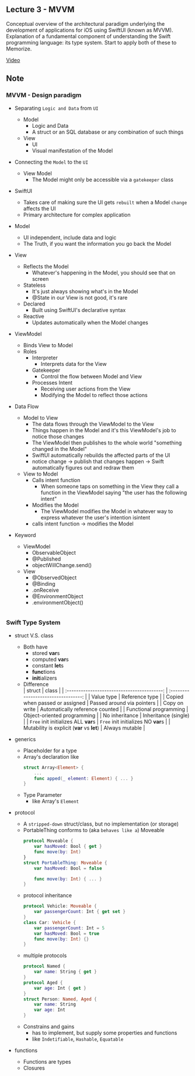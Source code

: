 ## Lecture 3 - MVVM

Conceptual overview of the architectural paradigm underlying the development of applications for iOS using SwiftUI (known as MVVM).  Explanation of a fundamental component of understanding the Swift programming language: its type system.  Start to apply both of these to Memorize.

[Video](https://www.youtube.com/watch?v=W1ymVx6dmvc)


## Note
### MVVM - Design paradigm
- Separating `Logic and Data` from `UI`
    - Model
        - Logic and Data
        - A struct or an SQL database or any combination of such things
    - View
        - UI
        - Visual manifestation of the Model

- Connecting the `Model` to the `UI`
    - View Model
        - The Model might only be accessible via a `gatekeeper` class

- SwiftUI 
    - Takes care of making sure the UI gets `rebuilt` when a Model `change` affects the UI
    - Primary architecture for complex application

- Model
    - UI independent, include data and logic
    - The Truth, if you want the information you go back the Model

- View
    - Reflects the Model
        - Whatever's happening in the Model, you should see that on screen
    - Stateless
        - It's just always showing what's in the Model
        - @State in our View is not good, it's rare
    - Declared
        - Built using SwiftUI's declarative syntax
    - Reactive
        - Updates automatically when the Model changes

- ViewModel
    - Binds View to Model
    - Roles
        - Interpreter
            - Interprets data for the View
        - Gatekeeper
            - Control the flow between Model and View
        - Processes Intent
            - Receiving user actions from the View
            - Modifying the Model to reflect those actions

- Data Flow
    - Model to View
        - The data flows through the ViewModel to the View
        - Things happen in the Model and it's this ViewModel's job to notice those changes
        - The ViewModel then publishes to the whole world "something changed in the Model"
        - SwiftUI automatically rebuilds the affected parts of the UI
        - notice change -> publish that changes happen -> Swift automatically figures out and redraw them
    - View to Model
        - Calls intent function
            - When someone taps on something in the View they call a function in the ViewModel saying "the user has the following intent"
        - Modifies the Model
            - The ViewModel modifies the Model in whatever way to express whatever the user's intention isintent
        - calls intent function -> modifies the Model
            
- Keyword
    - ViewModel
        - ObservableObject
        - @Published
        - objectWillChange.send()
    - View
        - @ObservedObject
        - @Binding
        - .onReceive
        - @EnvironmentObject
        - .environmentObject()


![<MVVM>](MVVM.png)

### Swift Type System
- struct V.S. class
    - Both have
        - stored **var**s
        - computed **var**s
        - constant **let**s
        - **func**tions
        - **init**ializers
    - Difference        
        |                   struct                    |                class                |
        | :-----------------------------------------: | :---------------------------------: |
        |                 Value type                  |           Reference type            |
        |       Copied when passed or assigned        |     Passed around via pointers      |
        |                Copy on write                |   Automatically reference counted   |
        |           Functional programming            |     Object-oriented programming     |
        |               No inheritance                |        Inheritance (single)         |
        |    `Free` init initializes ALL **var**s     | `Free` init initializes NO **var**s |
        | Mutability is explicit (**var** vs **let**) |           Always mutable            |

- generics
    - Placeholder for a type
    - Array's declaration like 
        ```swift
        struct Array<Element> {
            ...
            func apped(_ element: Element) { ... }
        }
        ```
    - Type Parameter
        - like Array's `Element`

- protocol
    - A `stripped-down` struct/class, but no implementation (or storage)
    - PortableThing conforms to (aka `behaves like a`) Moveable
        ```swift
        protocol Moveable {
            var hasMoved: Bool { get }
            func move(by: Int)
        }
        struct PortableThing: Moveable {
            var hasMoved: Bool = false

            func move(by: Int) { ... }
        }
        ```
    - protocol inheritance
        ```swift
        protocol Vehicle: Moveable {
            var passengerCount: Int { get set }
        }
        class Car: Vehicle {
            var passengerCount: Int = 5
            var hasMoved: Bool = true
            func move(by: Int) {}
        }
        ```    
    - multiple protocols
        ```swift
        protocol Named {
            var name: String { get }
        }
        protocol Aged {
            var age: Int { get }
        }
        struct Person: Named, Aged {
            var name: String
            var age: Int
        }
        ```    
    - Constrains and gains
        - has to implement, but supply some properties and functions
        - like `Indetifiable`, `Hashable`, `Equatable`
            
- functions
    - Functions are types
    - Closures